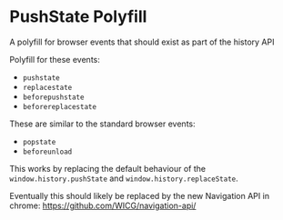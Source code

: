 # PushState Polyfill

A polyfill for browser events that should exist as part of the history API

Polyfill for these events:

  - `pushstate`
  - `replacestate`
  - `beforepushstate`
  - `beforereplacestate`

These are similar to the standard browser events:
  - `popstate`
  - `beforeunload`

This works by replacing the default behaviour of the `window.history.pushState` and `window.history.replaceState`.

Eventually this should likely be replaced by the new Navigation API in chrome: https://github.com/WICG/navigation-api/
